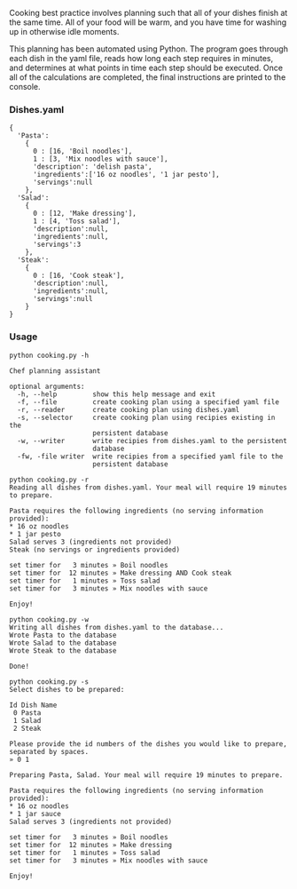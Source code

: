 Cooking best practice involves planning such that all of your dishes finish at the same time. All of your food will be warm, and you have  time for washing up in otherwise idle moments. 

This planning has been automated using Python. The program goes through each dish in the yaml file, reads how long each step requires in minutes, and determines at what points in time each step should be executed. Once all of the calculations are completed, the final instructions are printed to the console.

### Dishes.yaml
```
{
  'Pasta':
    {
      0 : [16, 'Boil noodles'],
      1 : [3, 'Mix noodles with sauce'],
      'description': 'delish pasta',
      'ingredients':['16 oz noodles', '1 jar pesto'],
      'servings':null
    },
  'Salad':
    {
      0 : [12, 'Make dressing'],
      1 : [4, 'Toss salad'],
      'description':null,
      'ingredients':null,
      'servings':3
    },
  'Steak':
    {
      0 : [16, 'Cook steak'],
      'description':null,
      'ingredients':null,
      'servings':null
    }
}
```

### Usage

```
python cooking.py -h

Chef planning assistant

optional arguments:
  -h, --help         show this help message and exit
  -f, --file         create cooking plan using a specified yaml file
  -r, --reader       create cooking plan using dishes.yaml
  -s, --selector     create cooking plan using recipies existing in the
                     persistent database
  -w, --writer       write recipies from dishes.yaml to the persistent
                     database
  -fw, -file writer  write recipies from a specified yaml file to the
                     persistent database
```
```
python cooking.py -r
Reading all dishes from dishes.yaml. Your meal will require 19 minutes to prepare.

Pasta requires the following ingredients (no serving information provided):
* 16 oz noodles
* 1 jar pesto
Salad serves 3 (ingredients not provided)
Steak (no servings or ingredients provided)

set timer for   3 minutes » Boil noodles
set timer for  12 minutes » Make dressing AND Cook steak
set timer for   1 minutes » Toss salad
set timer for   3 minutes » Mix noodles with sauce

Enjoy!
```
```
python cooking.py -w
Writing all dishes from dishes.yaml to the database...
Wrote Pasta to the database
Wrote Salad to the database
Wrote Steak to the database

Done!
```
```
python cooking.py -s
Select dishes to be prepared:

Id Dish Name
 0 Pasta
 1 Salad
 2 Steak

Please provide the id numbers of the dishes you would like to prepare, separated by spaces.
» 0 1

Preparing Pasta, Salad. Your meal will require 19 minutes to prepare.

Pasta requires the following ingredients (no serving information provided):
* 16 oz noodles
* 1 jar sauce
Salad serves 3 (ingredients not provided)

set timer for   3 minutes » Boil noodles
set timer for  12 minutes » Make dressing
set timer for   1 minutes » Toss salad
set timer for   3 minutes » Mix noodles with sauce

Enjoy!
```
